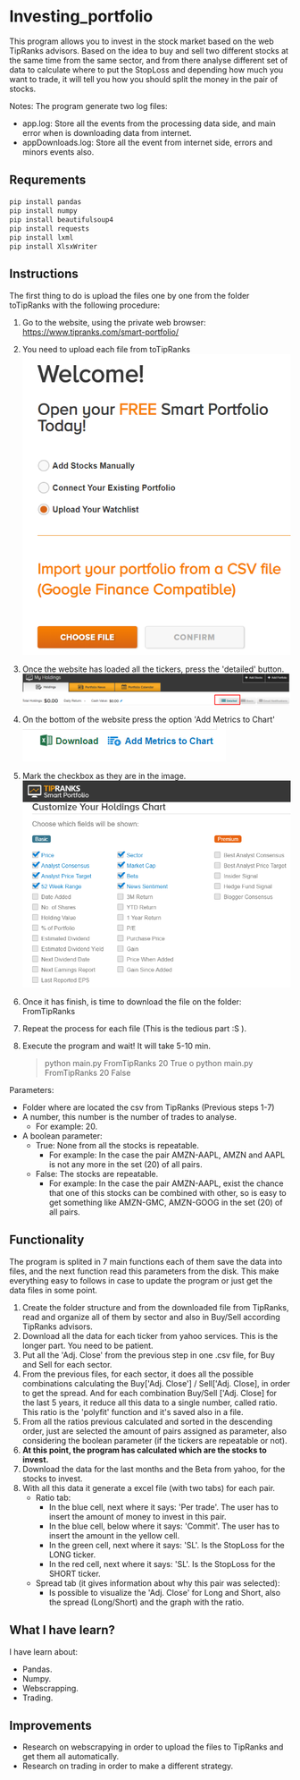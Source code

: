 # Investing_portfolio

This program allows you to invest in the stock market based on the web TipRanks advisors.
Based on the idea to buy and sell two different stocks at the same time from the same sector, and from there analyse different set of data to calculate where to put the StopLoss and depending how much you want to trade, it will tell you how you should split the money in the pair of stocks.

Notes: The program generate two log files:
* app.log: Store all the events from the processing data side, and main error when is downloading data from internet.
* appDownloads.log: Store all the event from internet side, errors and minors events also.
## Requrements
    pip install pandas
    pip install numpy
    pip install beautifulsoup4
    pip install requests
    pip install lxml
    pip install XlsxWriter
    
## Instructions
The first thing to do is upload the files one by one from the folder toTipRanks with the following procedure:

1. Go to the website, using the private web browser: https://www.tipranks.com/smart-portfolio/
2. You need to upload each file from toTipRanks 
![home](https://github.com/rgutmen/portfolioTR/blob/master/resources/1.png)
3. Once the website has loaded all the tickers, press the 'detailed' button.
![detailed](https://github.com/rgutmen/portfolioTR/blob/master/resources/2.png)
4. On the bottom of the website press the option 'Add Metrics to Chart'
![metricsToChart](https://github.com/rgutmen/portfolioTR/blob/master/resources/3.png)
5. Mark the checkbox as they are in the image.
![makrs](https://github.com/rgutmen/portfolioTR/blob/master/resources/4.png)
6. Once it has finish, is time to download the file on the folder: FromTipRanks
7. Repeat the process for each file (This is the tedious part :S ).
8. Execute the program and wait! It will take 5-10 min.


    > python main.py FromTipRanks 20 True
    o
    > python main.py FromTipRanks 20 False
    
Parameters:
   * Folder where are located the csv from TipRanks (Previous steps 1-7)
   * A number, this number is the number of trades to analyse.
        * For example: 20.
   * A boolean parameter:
        * True: None from all the stocks is repeatable. 
            - For example: In the case the pair AMZN-AAPL, AMZN and AAPL is not any more in the set (20) of all pairs.
        * False: The stocks are repeatable. 
            - For example: In the case the pair AMZN-AAPL, exist the chance that one of this stocks can be combined with other, so is easy to get something like AMZN-GMC, AMZN-GOOG in the set (20) of all pairs.

## Functionality
The program is splited in 7 main functions each of them save the data into files, and the next function read this parameters from the disk. This make everything easy to follows in case to update the program or just get the data files in some point.
1. Create the folder structure and from the downloaded file from TipRanks, read and organize all of them by sector and also in Buy/Sell according TipRanks advisors.
2. Download all the data for each ticker from yahoo services. This is the longer part. You need to be patient.
3. Put all the 'Adj. Close' from the previous step in one .csv file, for Buy and Sell for each sector.
4. From the previous files, for each sector, it does all the possible combinations calculating the Buy['Adj. Close'] / Sell['Adj. Close], in order to get the spread. And for each combination Buy/Sell ['Adj. Close] for the last 5 years, it reduce all this data to a single number, called ratio. This ratio is the 'polyfit' function and it's saved also in a file.
5. From all the ratios previous calculated and sorted in the descending order, just are selected the amount of pairs assigned as parameter, also considering the boolean parameter (if the tickers are repeatable or not).
6. **At this point, the program has calculated which are the stocks to invest.**
7. Download the data for the last months and the Beta from yahoo, for the stocks to invest.
8. With all this data it generate a excel file (with two tabs) for each pair. 
    * Ratio tab: 
        * In the blue cell, next where it says: 'Per trade'. The user has to insert the amount of money to invest in this pair.
        * In the blue cell, below where it says: 'Commit'. The user has to insert the amount in the yellow cell.
        * In the green cell, next where it says: 'SL'. Is the StopLoss for the LONG ticker.
        * In the red cell, next where it says: 'SL'. Is the StopLoss for the SHORT ticker.
    * Spread tab (it gives information about why this pair was selected): 
        * Is possible to visualize the 'Adj. Close' for Long and Short, also the spread (Long/Short) and the graph with the ratio.
   
## What I have learn?
I have learn about:
* Pandas.
* Numpy.
* Webscrapping.
* Trading.

## Improvements
* Research on webscrapying in order to upload the files to TipRanks and get them all automatically.
* Research on trading in order to make a different strategy. 
